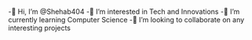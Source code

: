 ### 
-👋 Hi, I’m @Shehab404
-👀 I’m interested in Tech and Innovations
-🌱 I’m currently learning Computer Science
-💞️ I’m looking to collaborate on any interesting projects


<!--
**shehab404/shehab404** is a ✨ _special_ ✨ repository because its `README.md` (this file) appears on your GitHub profile.

Here are some ideas to get you started:

- 🔭 I’m currently working on ...
- 🌱 I’m currently learning ...
- 👯 I’m looking to collaborate on ...
- 🤔 I’m looking for help with ...
- 💬 Ask me about ...
- 📫 How to reach me: ...
- 😄 Pronouns: ...
- ⚡ Fun fact: ...
-->
